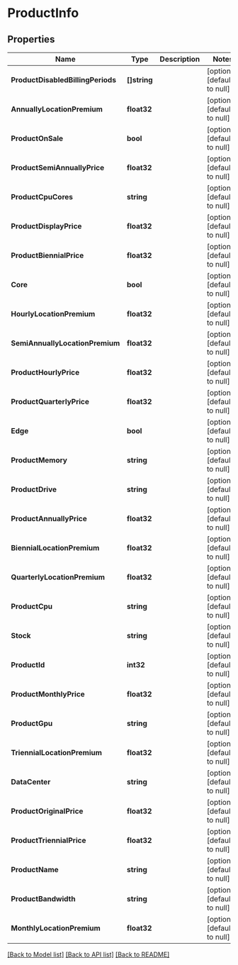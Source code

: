 # ProductInfo

## Properties
Name | Type | Description | Notes
------------ | ------------- | ------------- | -------------
**ProductDisabledBillingPeriods** | **[]string** |  | [optional] [default to null]
**AnnuallyLocationPremium** | **float32** |  | [optional] [default to null]
**ProductOnSale** | **bool** |  | [optional] [default to null]
**ProductSemiAnnuallyPrice** | **float32** |  | [optional] [default to null]
**ProductCpuCores** | **string** |  | [optional] [default to null]
**ProductDisplayPrice** | **float32** |  | [optional] [default to null]
**ProductBiennialPrice** | **float32** |  | [optional] [default to null]
**Core** | **bool** |  | [optional] [default to null]
**HourlyLocationPremium** | **float32** |  | [optional] [default to null]
**SemiAnnuallyLocationPremium** | **float32** |  | [optional] [default to null]
**ProductHourlyPrice** | **float32** |  | [optional] [default to null]
**ProductQuarterlyPrice** | **float32** |  | [optional] [default to null]
**Edge** | **bool** |  | [optional] [default to null]
**ProductMemory** | **string** |  | [optional] [default to null]
**ProductDrive** | **string** |  | [optional] [default to null]
**ProductAnnuallyPrice** | **float32** |  | [optional] [default to null]
**BiennialLocationPremium** | **float32** |  | [optional] [default to null]
**QuarterlyLocationPremium** | **float32** |  | [optional] [default to null]
**ProductCpu** | **string** |  | [optional] [default to null]
**Stock** | **string** |  | [optional] [default to null]
**ProductId** | **int32** |  | [optional] [default to null]
**ProductMonthlyPrice** | **float32** |  | [optional] [default to null]
**ProductGpu** | **string** |  | [optional] [default to null]
**TriennialLocationPremium** | **float32** |  | [optional] [default to null]
**DataCenter** | **string** |  | [optional] [default to null]
**ProductOriginalPrice** | **float32** |  | [optional] [default to null]
**ProductTriennialPrice** | **float32** |  | [optional] [default to null]
**ProductName** | **string** |  | [optional] [default to null]
**ProductBandwidth** | **string** |  | [optional] [default to null]
**MonthlyLocationPremium** | **float32** |  | [optional] [default to null]

[[Back to Model list]](../README.md#documentation-for-models) [[Back to API list]](../README.md#documentation-for-api-endpoints) [[Back to README]](../README.md)


